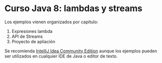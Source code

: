 # Curso Java 8: lambdas y streams

Los ejemplos vienen organizados por capítulo:

1. Expresiones lambda
2. API de Streams
3. Proyecto de apliación

Se recomienda [IntelliJ Idea Community Edition](https://www.jetbrains.com/idea/download/) aunque los ejemplos pueden
ser utilizados en cualquier IDE de Java o editor de texto.
